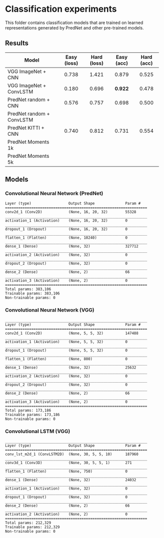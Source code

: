 # Classification experiments

This folder contains classification models that are trained on learned representations generated by PredNet and other pre-trained models.

## Results

| Model  | Easy (loss) | Hard (loss) | Easy (acc) | Hard (acc) |
| ------------- | :--: | :--: | :--: | :--: |
| VGG ImageNet + CNN | 0.738 | 1.421 | 0.879 | 0.525 |
| VGG ImageNet + ConvLSTM | 0.180 | 0.696 | __0.922__ | 0.478 |
| PredNet random + CNN  | 0.576  | 0.757 | 0.698 | 0.500 |
| PredNet random + ConvLSTM  |   | |  | |
| PredNet KITTI + CNN  | 0.740 | 0.812 | 0.731 | 0.554 |
| PredNet Moments 1k  |   | | | |
| PredNet Moments 5k  |   | | | |


## Models

### Convolutional Neural Network (PredNet)

```
Layer (type)                 Output Shape              Param #   
=================================================================
conv2d_1 (Conv2D)            (None, 16, 20, 32)        55328     
_________________________________________________________________
activation_1 (Activation)    (None, 16, 20, 32)        0         
_________________________________________________________________
dropout_1 (Dropout)          (None, 16, 20, 32)        0         
_________________________________________________________________
flatten_1 (Flatten)          (None, 10240)             0         
_________________________________________________________________
dense_1 (Dense)              (None, 32)                327712    
_________________________________________________________________
activation_2 (Activation)    (None, 32)                0         
_________________________________________________________________
dropout_2 (Dropout)          (None, 32)                0         
_________________________________________________________________
dense_2 (Dense)              (None, 2)                 66        
_________________________________________________________________
activation_3 (Activation)    (None, 2)                 0         
=================================================================
Total params: 383,106
Trainable params: 383,106
Non-trainable params: 0
```

### Convolutional Neural Network (VGG)

```
_________________________________________________________________
Layer (type)                 Output Shape              Param #   
=================================================================
conv2d_1 (Conv2D)            (None, 5, 5, 32)          147488    
_________________________________________________________________
activation_1 (Activation)    (None, 5, 5, 32)          0         
_________________________________________________________________
dropout_1 (Dropout)          (None, 5, 5, 32)          0         
_________________________________________________________________
flatten_1 (Flatten)          (None, 800)               0         
_________________________________________________________________
dense_1 (Dense)              (None, 32)                25632     
_________________________________________________________________
activation_2 (Activation)    (None, 32)                0         
_________________________________________________________________
dropout_2 (Dropout)          (None, 32)                0         
_________________________________________________________________
dense_2 (Dense)              (None, 2)                 66        
_________________________________________________________________
activation_3 (Activation)    (None, 2)                 0         
=================================================================
Total params: 173,186
Trainable params: 173,186
Non-trainable params: 0
```

### Convolutional LSTM (VGG)

```
_________________________________________________________________
Layer (type)                 Output Shape              Param #   
=================================================================
conv_lst_m2d_1 (ConvLSTM2D)  (None, 30, 5, 5, 10)      187960    
_________________________________________________________________
conv3d_1 (Conv3D)            (None, 30, 5, 5, 1)       271       
_________________________________________________________________
flatten_1 (Flatten)          (None, 750)               0         
_________________________________________________________________
dense_1 (Dense)              (None, 32)                24032     
_________________________________________________________________
activation_1 (Activation)    (None, 32)                0         
_________________________________________________________________
dropout_1 (Dropout)          (None, 32)                0         
_________________________________________________________________
dense_2 (Dense)              (None, 2)                 66        
_________________________________________________________________
activation_2 (Activation)    (None, 2)                 0         
=================================================================
Total params: 212,329
Trainable params: 212,329
Non-trainable params: 0
```
